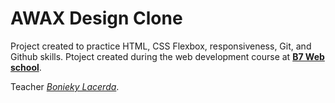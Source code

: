 # AWAX Design Clone

Project created to practice HTML, CSS Flexbox, responsiveness, Git, and Github skills. Ptoject created during the web development course at **[B7 Web school](https://b7web.com.br/)**.

Teacher *[Bonieky Lacerda](https://www.linkedin.com/in/bonieky/)*.